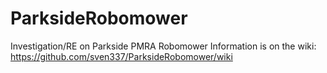 # ParksideRobomower
Investigation/RE on Parkside PMRA Robomower
Information is on the wiki: https://github.com/sven337/ParksideRobomower/wiki
